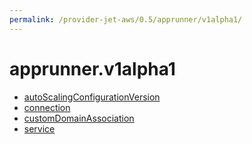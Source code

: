 ```yaml
---
permalink: /provider-jet-aws/0.5/apprunner/v1alpha1/
---
```


# apprunner.v1alpha1



* [autoScalingConfigurationVersion](autoScalingConfigurationVersion.md)
* [connection](connection.md)
* [customDomainAssociation](customDomainAssociation.md)
* [service](service.md)